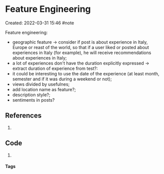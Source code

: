 # Feature Engineering
Created: 2022-03-31 15:46
#note 

Feature engineering:
- geographic feature -> consider if post is about experience in Italy, Europe or reast of the world, so that if a user liked or posted about experiences in Italy (for example), he will receive recommendations about experiences in Italy;
- a lot of experiences don't have the duration explicitly expressed -> extract duration of experience from test?:
- it could be interesting to use the date of the experience (at least month, semester and if it was during a weekend or not);
- views divided by usefulnes;
- add location name as feature?;
- description style?;
- sentiments in posts?


## References
1. 

## Code
1. 

#### Tags 